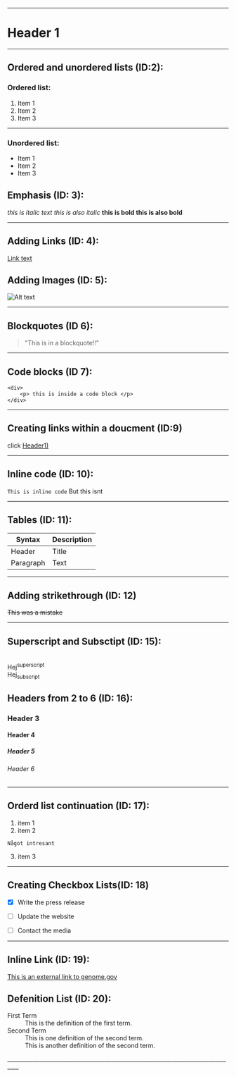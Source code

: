 
___________________________________________________________________________
# Header 1
__________________________________________________________________________
## Ordered and unordered lists (ID:2):

### Ordered list:
1. Item 1
2. Item 2
3. Item 3
__________________________________________________________________________
### Unordered list:
* Item 1
* Item 2
* Item 3

## Emphasis (ID: 3):
*this is italic text*
_this is also italic_
**this is bold**
__this is also bold__

____________________________________________________________________________
## Adding Links (ID: 4):
[Link text](https://www.linkedin.com/in/viktor-ceder-64a3b91a4/)

## Adding Images (ID: 5):
![Alt text](https://media.licdn.com/dms/image/D4D03AQF-bl9Sr_hcug/profile-displayphoto-shrink_800_800/0/1681631538616?e=2147483647&v=beta&t=abJq04sqLr3xHsYkeuWZEaH98kGQG8FgzOt-kRFymCc "an image of viktor ceder")

_____________________________________________________________________________
## Blockquotes (ID 6):
> "This is in a blockquote!!"
_____________________________________________________________________________
## Code blocks (ID 7):
```
<div>
	<p> this is inside a code block </p>
</div>

```
______________________________________________________________________________

## Creating links within a doucment (ID:9)

click [Header1)](#Header-1)

______________________________________________________________________________
## Inline code (ID: 10):
`This is inline code` But this isnt

______________________________________________________________________________
## Tables (ID: 11):
| Syntax      | Description |
| ----------- | ----------- |
| Header      | Title       |
| Paragraph   | Text        |

_____________________________________________________________________________
## Adding strikethrough (ID: 12) 
~~This was a mistake~~ 

____________________________________________________________________________
## Superscript and Subsctipt (ID: 15):
<br>Hej<sup>superscript</sup>
<br>Hej<sub>subscript</sub>

## Headers from 2 to 6 (ID: 16):
### Header 3
#### Header 4
##### Header 5 
###### Header 6
______________________________________________________________________________
## Orderd list continuation (ID: 17):

1. item 1
2. item 2
```
Något intresant
```
3. item 3

______________________________________________________________________________
## Creating Checkbox Lists(ID: 18)

- [x] Write the press release
- [ ] Update the website
- [ ] Contact the media


_______________________________________________________________________________
## Inline Link (ID: 19):
[This is an external link to genome.gov](https://www.genome.gov/)

## Defenition List (ID: 20):
<dl>
  <dt>First Term</dt>
  <dd>This is the definition of the first term.</dd>
  <dt>Second Term</dt>
  <dd>This is one definition of the second term. </dd>
  <dd>This is another definition of the second term.</dd>
</dl>
__________________________________________________________________________________

